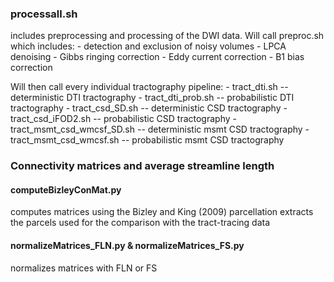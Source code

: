 ### processall.sh
includes preprocessing and processing of the DWI data.
Will call preproc.sh which includes:
	- detection and exclusion of noisy volumes
	- LPCA denoising
	- Gibbs ringing correction
	- Eddy current correction
	- B1 bias correction

Will then call every individual tractography pipeline:
	- tract_dti.sh 			-- deterministic DTI tractography
	- tract_dti_prob.sh 		-- probabilistic DTI tractography
	- tract_csd_SD.sh		-- deterministic CSD tractography
	- tract_csd_iFOD2.sh		-- probabilistic CSD tractography
	- tract_msmt_csd_wmcsf_SD.sh	-- deterministic msmt CSD tractography
	- tract_msmt_csd_wmcsf.sh	-- probabilistic msmt CSD tractography

### Connectivity matrices and average streamline length 
#### computeBizleyConMat.py
computes matrices using the Bizley and King (2009) parcellation
extracts the parcels used for the comparison with the tract-tracing data

#### normalizeMatrices_FLN.py & normalizeMatrices_FS.py
normalizes matrices with FLN or FS

